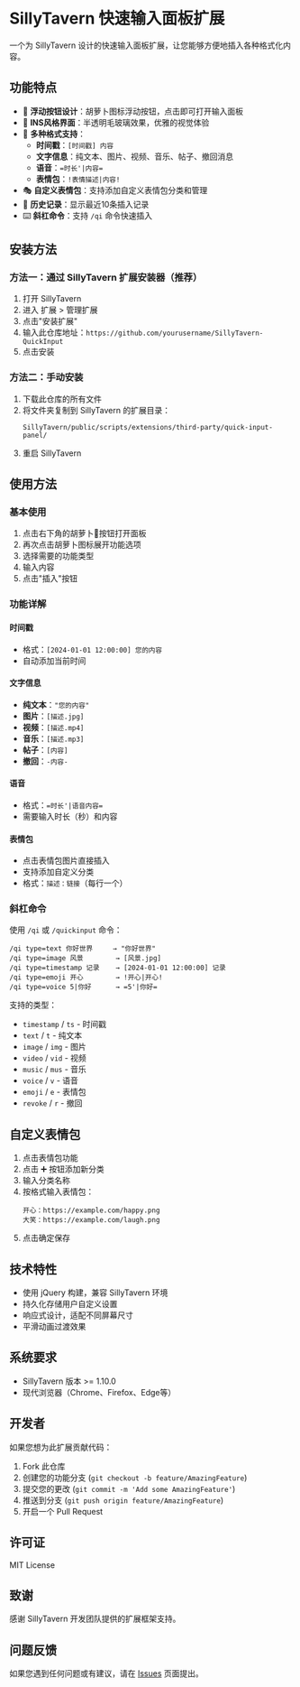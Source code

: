 # SillyTavern 快速输入面板扩展

一个为 SillyTavern 设计的快速输入面板扩展，让您能够方便地插入各种格式化内容。

## 功能特点

- 🥕 **浮动按钮设计**：胡萝卜图标浮动按钮，点击即可打开输入面板
- 🎨 **INS风格界面**：半透明毛玻璃效果，优雅的视觉体验
- 📝 **多种格式支持**：
  - **时间戳**：`[时间戳] 内容`
  - **文字信息**：纯文本、图片、视频、音乐、帖子、撤回消息
  - **语音**：`=时长'|内容=`
  - **表情包**：`!表情描述|内容!`
- 🎭 **自定义表情包**：支持添加自定义表情包分类和管理
- 📜 **历史记录**：显示最近10条插入记录
- ⌨️ **斜杠命令**：支持 `/qi` 命令快速插入

## 安装方法

### 方法一：通过 SillyTavern 扩展安装器（推荐）

1. 打开 SillyTavern
2. 进入 扩展 > 管理扩展
3. 点击"安装扩展"
4. 输入此仓库地址：`https://github.com/yourusername/SillyTavern-QuickInput`
5. 点击安装

### 方法二：手动安装

1. 下载此仓库的所有文件
2. 将文件夹复制到 SillyTavern 的扩展目录：
   ```
   SillyTavern/public/scripts/extensions/third-party/quick-input-panel/
   ```
3. 重启 SillyTavern

## 使用方法

### 基本使用

1. 点击右下角的胡萝卜🥕按钮打开面板
2. 再次点击胡萝卜图标展开功能选项
3. 选择需要的功能类型
4. 输入内容
5. 点击"插入"按钮

### 功能详解

#### 时间戳
- 格式：`[2024-01-01 12:00:00] 您的内容`
- 自动添加当前时间

#### 文字信息
- **纯文本**：`"您的内容"`
- **图片**：`[描述.jpg]`
- **视频**：`[描述.mp4]`
- **音乐**：`[描述.mp3]`
- **帖子**：`[内容]`
- **撤回**：`-内容-`

#### 语音
- 格式：`=时长'|语音内容=`
- 需要输入时长（秒）和内容

#### 表情包
- 点击表情包图片直接插入
- 支持添加自定义分类
- 格式：`描述：链接`（每行一个）

### 斜杠命令

使用 `/qi` 或 `/quickinput` 命令：

```
/qi type=text 你好世界     → "你好世界"
/qi type=image 风景        → [风景.jpg]
/qi type=timestamp 记录    → [2024-01-01 12:00:00] 记录
/qi type=emoji 开心        → !开心|开心!
/qi type=voice 5|你好      → =5'|你好=
```

支持的类型：
- `timestamp` / `ts` - 时间戳
- `text` / `t` - 纯文本
- `image` / `img` - 图片
- `video` / `vid` - 视频
- `music` / `mus` - 音乐
- `voice` / `v` - 语音
- `emoji` / `e` - 表情包
- `revoke` / `r` - 撤回

## 自定义表情包

1. 点击表情包功能
2. 点击 ➕ 按钮添加新分类
3. 输入分类名称
4. 按格式输入表情包：
   ```
   开心：https://example.com/happy.png
   大笑：https://example.com/laugh.png
   ```
5. 点击确定保存

## 技术特性

- 使用 jQuery 构建，兼容 SillyTavern 环境
- 持久化存储用户自定义设置
- 响应式设计，适配不同屏幕尺寸
- 平滑动画过渡效果

## 系统要求

- SillyTavern 版本 >= 1.10.0
- 现代浏览器（Chrome、Firefox、Edge等）

## 开发者

如果您想为此扩展贡献代码：

1. Fork 此仓库
2. 创建您的功能分支 (`git checkout -b feature/AmazingFeature`)
3. 提交您的更改 (`git commit -m 'Add some AmazingFeature'`)
4. 推送到分支 (`git push origin feature/AmazingFeature`)
5. 开启一个 Pull Request

## 许可证

MIT License

## 致谢

感谢 SillyTavern 开发团队提供的扩展框架支持。

## 问题反馈

如果您遇到任何问题或有建议，请在 [Issues](https://github.com/yourusername/SillyTavern-QuickInput/issues) 页面提出。 